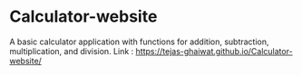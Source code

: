 # Calculator-website
A basic calculator application with functions for addition, subtraction, multiplication, and division.
Link :  https://tejas-ghaiwat.github.io/Calculator-website/
